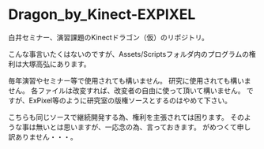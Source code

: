 # Dragon_by_Kinect-EXPIXEL
白井セミナー、演習課題のKinectドラゴン（仮）のリポジトリ。


こんな事言いたくはないのですが、Assets/Scriptsフォルダ内のプログラムの権利は大塚高弘にあります。

毎年演習やセミナー等で使用されても構いません。
研究に使用されても構いません。
各ファイルは改変すれば、改変者の自由に使って頂いて構いません。
ですが、ExPixel等のように研究室の版権ソースとするのはやめて下さい。

こちらも同じソースで継続開発する為、権利を主張されては困ります。
そのような事は無いとは思いますが、一応念の為、言っておきます。
がめつくて申し訳ありません・・・。